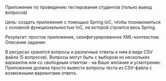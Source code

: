 Приложение по проведению тестирования студентов (только вывод вопросов)

Цель: создать приложение с помощью Spring IoC, чтобы познакомиться с основной функциональностью IoC, на которой строится весь Spring. 

Результат: простое приложение, сконфигурированное XML-контекстом.
Описание задание:

В ресурсах хранятся вопросы и различные ответы к ним в виде CSV файла (5 вопросов).
Вопросы могут быть с выбором из нескольких вариантов или со свободным ответом - на Ваше желание и усмотрение.
Приложение должна просто вывести вопросы теста из CSV-файла с возможными вариантами ответа.